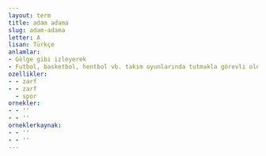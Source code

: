 ```yaml
---
layout: term
title: adam adama
slug: adam-adama
letter: A
lisan: Türkçe
anlamlar:
- Gölge gibi izleyerek
- Futbol, basketbol, hentbol vb. takım oyunlarında tutmakla görevli olduğu rakibi yakından takip ederek
ozellikler:
- - zarf
- - zarf
  - spor
ornekler:
- - ''
- - ''
orneklerkaynak:
- - ''
- - ''
---
```

